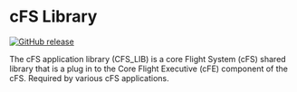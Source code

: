 # cFS Library

[![GitHub release](https://img.shields.io/github/release/yusend/cfs_lib.svg)](https://github.com/yusend/cfs_lib/releases)

The cFS application library (CFS_LIB) is a core Flight System (cFS) shared
library that is a plug in to the Core Flight Executive (cFE) component of the
cFS. Required by various cFS applications.

